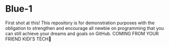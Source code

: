 # Blue-1
First shot at this! This repository is for demonstration purposes with the obligation to strengthen and encourage all newbie on programming that you can still achieve your dreams and goals on GitHub. COMING FROM YOUR FRIEND KIDI'S TECH💖
